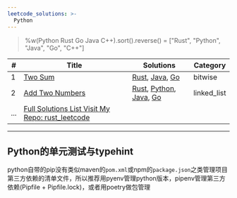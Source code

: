 ```yaml
---
leetcode_solutions: >-
  Python
---
```


> %w(Python Rust Go Java C++).sort().reverse() = \["Rust", "Python", "Java", "Go", "C++"]

| # | Title | Solutions | Category |
|---| ----- | -------- | ---------- |
|1|[Two Sum](https://leetcode.com/problems/two-sum/)|[Rust](https://github.coms/pymongo/leetcode-rust/blob/master/src/easy/two_sum.rs), [Java](https://github.com/pymongo/java_leetcode/blob/master/src/test/java/com/leetcode/collections/HashMapTwoSum.java), [Go](https://github.com/pymongo/go_leetcode/blob/master/two_sum_test.go)|bitwise|
|2|[Add Two Numbers](https://leetcode.com/problems/add-two-numbers/)|[Rust](https://github.coms/pymongo/leetcode-rust/blob/master/src/linked_list/add_two_linked_list.rs), [Python](https://github.com/pymongo/python_leetcode/blob/master/linked_list/add_two_numbers.py), [Java](https://github.com/pymongo/java_leetcode/blob/master/src/test/java/com/leetcode/collections/TraverseTwoListNode.java), [Go](https://github.com/pymongo/go_leetcode/blob/master/traverse_two_list_node_test.go)|linked_list|
|...|[Full Solutions List Visit My Repo: rust_leetcode](https://github.coms/pymongo/leetcode-rust/)|

---

## Python的单元测试与typehint

python自带的pip没有类似maven的`pom.xml`或npm的`package.json`之类管理项目第三方依赖的清单文件，所以推荐用pyenv管理python版本，pipenv管理第三方依赖(Pipfile + Pipfile.lock)，或者用poetry做包管理
